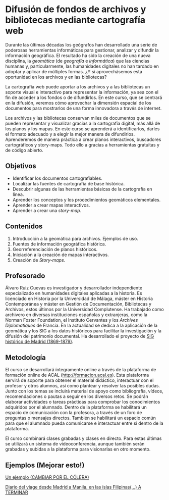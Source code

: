 # Difusión de fondos de archivos y bibliotecas mediante cartografía web

<p>Durante las últimas décadas los geógrafos han desarrollado una serie de poderosas herramientas informáticas para gestionar, analizar y difundir la información geográfica. El resultado ha sido la creación de una nueva disciplina, la <i>geomática</i> (de <i>geografía</i> e <i>informática</i>) que las ciencias humanas y, particularmente, las humanidades digitales no han tardado en adoptar y aplicar de múltiples formas. ¿Y si aprovechásemos esta oportunidad en los archivos y en las bibliotecas?</p>
<p>La cartografía web puede aportar a los archivos y a las bibliotecas un soporte visual e interactivo para representar la información, ya sea con el fin de acceder a los fondos o de difundirlos. En este curso, que se centrará en la difusión, veremos cómo aprovechar la dimensión espacial de los documentos para mostrarlos de una forma innovadora a través de internet.</p>
<p>Los archivos y las bibliotecas conservan miles de documentos que se pueden representar y visualizar gracias a la cartografía digital, más allá de los planos y los mapas. En este curso se aprenderá a identificarlos, darles el formato adecuado y a elegir la mejor manera de difundirlos. Aprenderemos de manera práctica a crear planos interactivos, buscadores cartográficos y story-maps. Todo ello a gracias a herramientas gratuitas y de código abierto.</p>

## Objetivos

<ul>
    <li>Identificar los documentos cartografiables.</li>
    <li>Localizar las fuentes de cartografía de base histórica.</li>
    <li>Descubrir algunas de las herramientas básicas de la cartografía en línea.</li>
    <li>Aprender los conceptos y los procedimientos geomáticos elementales.</li>
    <li>Aprender a crear mapas interactivos.</li>
    <li>Aprender a crear una <i>story-map</i>.</li>
</ul>

## Contenidos

 <ol>
    <li>Introducción a la geomática para archivos. Ejemplos de uso.</li>
    <li>Fuentes de información geográfica histórica.</li>
    <li>Georreferenciación de planos históricos.</li>
    <li>Iniciación a la creación de mapas interactivos.</li>
    <li>Creación de <i>Story-maps.</i></li>
</ol>

## Profesorado

<p>Álvaro Ruiz Cuevas es investigador y desarrollador independiente especializado en humanidades digitales aplicadas a la historia. Es licenciado en Historia por la Universidad de Málaga, máster en Historia Contemporánea y máster en Gestión de Documentación, Bibliotecas y Archivos, estos últimos por la Universidad Complutense. Ha trabajado como archivero en diversas instituciones españolas y extranjeras, como la Norman Foster Foundation, el Instituto Cervantes y los <i>Archives Diplomatiques</i> de Francia. En la actualidad se dedica a la aplicación de la geomática y los SIG a los datos históricos para facilitar la investigación y la difusión del patrimonio documental. Ha desarrollado el proyecto de <a href="https://madridxix.es">SIG histórico de Madrid (1869-1879)</a>.</p>

## Metodología

El curso se desarrollará íntegramente online a través de la plataforma de formación online de ACAL (http://formacion.acal.es). Esta plataforma servirá de soporte para obtener el material didáctico, interactuar con el profesor y otros alumnos, así como plantear y resolver las posibles dudas. Junto con los temas se incluirá material de apoyo como bibliografía, vídeos, recomendaciones o pautas a seguir en los diversos retos. Se podrán elaborar actividades o tareas prácticas para comprobar los conocimientos adquiridos por el alumnado. Dentro de la plataforma se habilitará un espacio de comunicación con la profesora, a través de un foro de preguntas o mensajes directos. También se habilitará un espacio común para que el alumnado pueda comunicarse e interactuar entre sí dentro de la plataforma.

El curso combinará clases grabadas y clases en directo. Para estas últimas se utilizará un sistema de videoconferencia, aunque también serán grabadas y subidas a la plataforma para visionarlas en otro momento.

## Ejemplos (Mejorar esto!)


<a href="https://alvaroruc.github.io/Architecas-cartografia/slider.html">Un ejemplo (CAMBIAR POR EL CÓLERA)</a>

<a href="http://u.osmfr.org/m/1097020/">Diario del viage desde Madrid a Manila, en las islas Filipinas(...) A TERMINAR</a>
